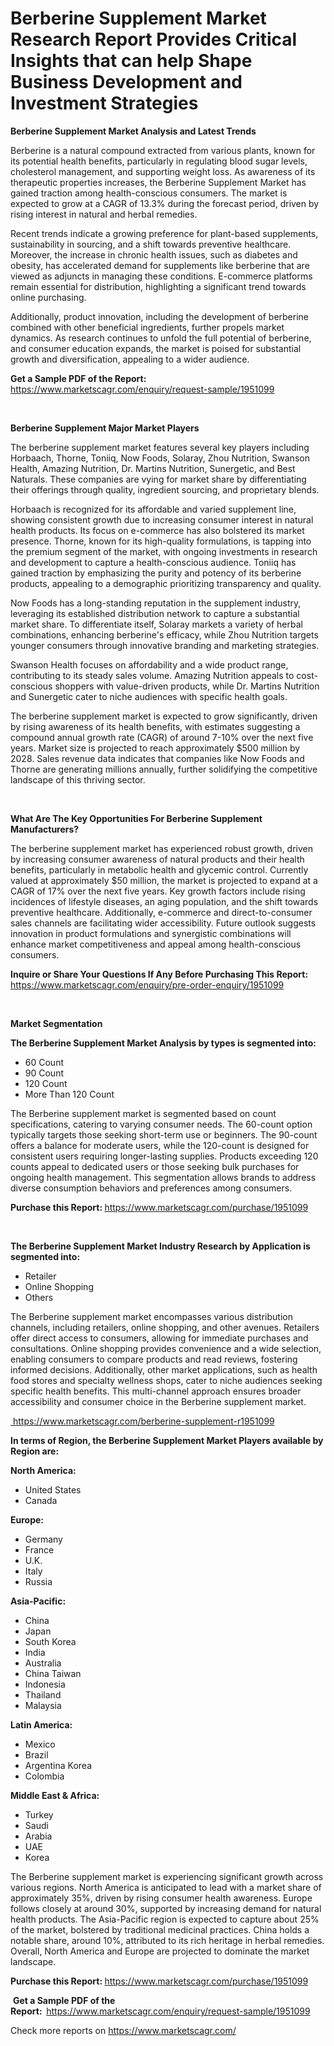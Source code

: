 <p><h1>Berberine Supplement Market Research Report Provides Critical Insights that can help Shape Business Development and Investment Strategies</h1></p><p><strong>Berberine Supplement Market Analysis and Latest Trends</strong></p>
<p><p>Berberine is a natural compound extracted from various plants, known for its potential health benefits, particularly in regulating blood sugar levels, cholesterol management, and supporting weight loss. As awareness of its therapeutic properties increases, the Berberine Supplement Market has gained traction among health-conscious consumers. The market is expected to grow at a CAGR of 13.3% during the forecast period, driven by rising interest in natural and herbal remedies. </p><p>Recent trends indicate a growing preference for plant-based supplements, sustainability in sourcing, and a shift towards preventive healthcare. Moreover, the increase in chronic health issues, such as diabetes and obesity, has accelerated demand for supplements like berberine that are viewed as adjuncts in managing these conditions. E-commerce platforms remain essential for distribution, highlighting a significant trend towards online purchasing. </p><p>Additionally, product innovation, including the development of berberine combined with other beneficial ingredients, further propels market dynamics. As research continues to unfold the full potential of berberine, and consumer education expands, the market is poised for substantial growth and diversification, appealing to a wider audience.</p></p>
<p><strong>Get a Sample PDF of the Report:&nbsp;</strong> <a href="https://www.marketscagr.com/enquiry/request-sample/1951099?utm_campaign=3352&utm_medium=2&utm_source=Github&utm_content=ia&utm_term=08032025&utm_id=berberine-supplement">https://www.marketscagr.com/enquiry/request-sample/1951099</a></p>
<p>&nbsp;</p>
<p><strong>Berberine Supplement Major Market Players</strong></p>
<p><p>The berberine supplement market features several key players including Horbaach, Thorne, Toniiq, Now Foods, Solaray, Zhou Nutrition, Swanson Health, Amazing Nutrition, Dr. Martins Nutrition, Sunergetic, and Best Naturals. These companies are vying for market share by differentiating their offerings through quality, ingredient sourcing, and proprietary blends.</p><p>Horbaach is recognized for its affordable and varied supplement line, showing consistent growth due to increasing consumer interest in natural health products. Its focus on e-commerce has also bolstered its market presence. Thorne, known for its high-quality formulations, is tapping into the premium segment of the market, with ongoing investments in research and development to capture a health-conscious audience. Toniiq has gained traction by emphasizing the purity and potency of its berberine products, appealing to a demographic prioritizing transparency and quality.</p><p>Now Foods has a long-standing reputation in the supplement industry, leveraging its established distribution network to capture a substantial market share. To differentiate itself, Solaray markets a variety of herbal combinations, enhancing berberine's efficacy, while Zhou Nutrition targets younger consumers through innovative branding and marketing strategies.</p><p>Swanson Health focuses on affordability and a wide product range, contributing to its steady sales volume. Amazing Nutrition appeals to cost-conscious shoppers with value-driven products, while Dr. Martins Nutrition and Sunergetic cater to niche audiences with specific health goals.</p><p>The berberine supplement market is expected to grow significantly, driven by rising awareness of its health benefits, with estimates suggesting a compound annual growth rate (CAGR) of around 7-10% over the next five years. Market size is projected to reach approximately $500 million by 2028. Sales revenue data indicates that companies like Now Foods and Thorne are generating millions annually, further solidifying the competitive landscape of this thriving sector.</p></p>
<p>&nbsp;</p>
<p><strong>What Are The Key Opportunities For Berberine Supplement Manufacturers?</strong></p>
<p><p>The berberine supplement market has experienced robust growth, driven by increasing consumer awareness of natural products and their health benefits, particularly in metabolic health and glycemic control. Currently valued at approximately $50 million, the market is projected to expand at a CAGR of 17% over the next five years. Key growth factors include rising incidences of lifestyle diseases, an aging population, and the shift towards preventive healthcare. Additionally, e-commerce and direct-to-consumer sales channels are facilitating wider accessibility. Future outlook suggests innovation in product formulations and synergistic combinations will enhance market competitiveness and appeal among health-conscious consumers.</p></p>
<p><strong>Inquire or Share Your Questions If Any Before Purchasing This Report:</strong> <a href="https://www.marketscagr.com/enquiry/pre-order-enquiry/1951099?utm_campaign=3352&utm_medium=2&utm_source=Github&utm_content=ia&utm_term=08032025&utm_id=berberine-supplement">https://www.marketscagr.com/enquiry/pre-order-enquiry/1951099</a></p>
<p>&nbsp;</p>
<p><strong>Market Segmentation</strong></p>
<p><strong>The Berberine Supplement Market Analysis by types is segmented into:</strong></p>
<p><ul><li>60 Count</li><li>90 Count</li><li>120 Count</li><li>More Than 120 Count</li></ul></p>
<p><p>The Berberine supplement market is segmented based on count specifications, catering to varying consumer needs. The 60-count option typically targets those seeking short-term use or beginners. The 90-count offers a balance for moderate users, while the 120-count is designed for consistent users requiring longer-lasting supplies. Products exceeding 120 counts appeal to dedicated users or those seeking bulk purchases for ongoing health management. This segmentation allows brands to address diverse consumption behaviors and preferences among consumers.</p></p>
<p><strong>Purchase this Report:&nbsp;</strong><a href="https://www.marketscagr.com/purchase/1951099?utm_campaign=3352&utm_medium=2&utm_source=Github&utm_content=ia&utm_term=08032025&utm_id=berberine-supplement">https://www.marketscagr.com/purchase/1951099</a></p>
<p>&nbsp;</p>
<p><strong>The Berberine Supplement Market Industry Research by Application is segmented into:</strong></p>
<p><ul><li>Retailer</li><li>Online Shopping</li><li>Others</li></ul></p>
<p><p>The Berberine supplement market encompasses various distribution channels, including retailers, online shopping, and other avenues. Retailers offer direct access to consumers, allowing for immediate purchases and consultations. Online shopping provides convenience and a wide selection, enabling consumers to compare products and read reviews, fostering informed decisions. Additionally, other market applications, such as health food stores and specialty wellness shops, cater to niche audiences seeking specific health benefits. This multi-channel approach ensures broader accessibility and consumer choice in the Berberine supplement market.</p></p>
<p><a href="https://www.marketscagr.com/berberine-supplement-r1951099?utm_campaign=3352&utm_medium=2&utm_source=Github&utm_content=ia&utm_term=08032025&utm_id=berberine-supplement">&nbsp;https://www.marketscagr.com/berberine-supplement-r1951099</a></p>
<p><strong>In terms of Region, the Berberine Supplement Market Players available by Region are:</strong></p>
<p>
    <p> <strong> North America: </strong>
        <ul>
            <li>United States</li>
            <li>Canada</li>
        </ul>
        </p> 
    <p> <strong> Europe: </strong>
        <ul>
            <li>Germany</li>
            <li>France</li>
            <li>U.K.</li>
            <li>Italy</li>
            <li>Russia</li>
        </ul>
        </p> 
    <p> <strong> Asia-Pacific: </strong>
        <ul>
            <li>China</li>
            <li>Japan</li>
            <li>South Korea</li>
            <li>India</li>
            <li>Australia</li>
            <li>China Taiwan</li>
            <li>Indonesia</li>
            <li>Thailand</li>
            <li>Malaysia</li>
        </ul>
        </p> 
    <p> <strong> Latin America: </strong>
        <ul>
            <li>Mexico</li>
            <li>Brazil</li>
            <li>Argentina Korea</li>
            <li>Colombia</li>
        </ul>
        </p> 
    <p> <strong> Middle East & Africa: </strong>
        <ul>
            <li>Turkey</li>
            <li>Saudi</li>
            <li>Arabia</li>
            <li>UAE</li>
            <li>Korea</li>
        </ul>
    </p>
    </p>
<p><p>The Berberine supplement market is experiencing significant growth across various regions. North America is anticipated to lead with a market share of approximately 35%, driven by rising consumer health awareness. Europe follows closely at around 30%, supported by increasing demand for natural health products. The Asia-Pacific region is expected to capture about 25% of the market, bolstered by traditional medicinal practices. China holds a notable share, around 10%, attributed to its rich heritage in herbal remedies. Overall, North America and Europe are projected to dominate the market landscape.</p></p>
<p><strong>Purchase this Report: </strong><a href="https://www.marketscagr.com/purchase/1951099?utm_campaign=3352&utm_medium=2&utm_source=Github&utm_content=ia&utm_term=08032025&utm_id=berberine-supplement">https://www.marketscagr.com/purchase/1951099</a></p>
<p>&nbsp;<strong>Get a Sample PDF of the Report:&nbsp;&nbsp;</strong><a href="https://www.marketscagr.com/enquiry/request-sample/1951099?utm_campaign=3352&utm_medium=2&utm_source=Github&utm_content=ia&utm_term=08032025&utm_id=berberine-supplement">https://www.marketscagr.com/enquiry/request-sample/1951099</a></p>
<p><strong></strong></p>
<p>Check more reports on <a href="https://www.marketscagr.com/?utm_campaign=3352&utm_medium=2&utm_source=Github&utm_content=ia&utm_term=08032025&utm_id=berberine-supplement">https://www.marketscagr.com/</a></p>